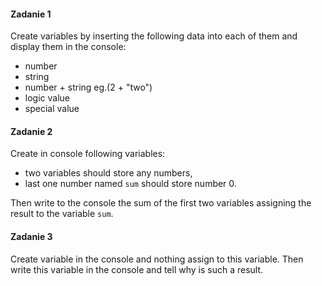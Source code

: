 #### Zadanie 1

<!-- Stwórz w zmienne wstawiając do każdej z nich następujące dane i wyświetl je w konsoli:

* liczbę
* string
* liczbę + string np. (2 + "dwa")
* wartość logiczną
* wartość specjalną -->

Create variables by inserting the following data into each of them and display them in the console:

* number
* string
* number + string eg.(2 + "two")
* logic value
* special value
#### Zadanie 2
<!-- W konsoli stwórz następujące zmienne:
* dwie zmienne mają przechowywać dowolne liczby,
* ostatnia o nazwie ```sum``` ma przechowywać liczbę 0.

Następnie wypis w konsoli sumę dwóch pierwszych zmiennych przypisując wynik do zmiennej ```sum```. -->

Create in console following variables:
* two variables should store any numbers,
* last one number named  ```sum```  should store number 0.

Then write to the console the sum of the first two variables assigning the result to the variable ```sum```.

#### Zadanie 3
<!-- W konsoli stwórz zmienną i nic do niej nie przypisuj. Wypisz ją w konsoli i powiedz skąd taki wynik. -->
Create variable in the console and nothing assign to this variable. Then write this variable in the console and tell why is such a result.